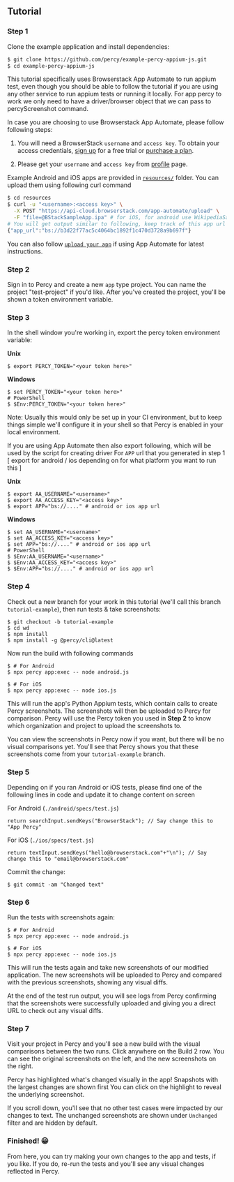 ## Tutorial

### Step 1

Clone the example application and install dependencies:

```bash
$ git clone https://github.com/percy/example-percy-appium-js.git
$ cd example-percy-appium-js
```

This tutorial specifically uses Browserstack App Automate to run appium test, even though you should be able to follow the tutorial if you
are using any other service to run appium tests or running it locally. For app percy to work we only need to have a driver/browser object
that we can pass to percyScreenshot command.

In case you are choosing to use Browserstack App Automate, please follow following steps:

1. You will need a BrowserStack `username` and `access key`. To obtain your access credentials, [sign up](https://www.browserstack.com/users/sign_up?utm_campaign=Search-Brand-India&utm_source=google&utm_medium=cpc&utm_content=609922405128&utm_term=browserstack) for a free trial or [purchase a plan](https://www.browserstack.com/pricing).

2. Please get your `username` and `access key` from [profile](https://www.browserstack.com/accounts/profile) page.

Example Android and iOS apps are provided in [`resources/`](https://github.com/percy/example-percy-appium-js/blob/master/resources) folder.
You can upload them using following curl command
```bash
$ cd resources
$ curl -u "<username>:<access key>" \
  -X POST "https://api-cloud.browserstack.com/app-automate/upload" \
  -F "file=@BStackSampleApp.ipa" # for iOS, for android use WikipediaSample.apk  
# You will get output similar to following, keep track of this app url
{"app_url":"bs://b3d22f77ac5c4064bc1892f1c470d3728a9b697f"}
```

You can also follow [`upload your app`](https://www.browserstack.com/docs/app-automate/appium/getting-started/nodejs#2-upload-your-app) if using App Automate for latest instructions.

### Step 2

Sign in to Percy and create a new `app` type project. You can name the project "test-project" if you'd like. After
you've created the project, you'll be shown a token environment variable.

### Step 3

In the shell window you're working in, export the percy token environment variable:

**Unix**

``` shell
$ export PERCY_TOKEN="<your token here>"
```

**Windows**

``` shell
$ set PERCY_TOKEN="<your token here>"
# PowerShell
$ $Env:PERCY_TOKEN="<your token here>"
```

Note: Usually this would only be set up in your CI environment, but to keep things simple we'll
configure it in your shell so that Percy is enabled in your local environment.

If you are using App Automate then also export following, which will be used by the script for creating driver
For `APP` url that you generated in step 1 [ export for android / ios depending on for what platform you want to run this ]

**Unix**

``` shell
$ export AA_USERNAME="<username>"
$ export AA_ACCESS_KEY="<access key>"
$ export APP="bs://...." # android or ios app url
```

**Windows**

``` shell
$ set AA_USERNAME="<username>"
$ set AA_ACCESS_KEY="<access key>"
$ set APP="bs://...." # android or ios app url
# PowerShell
$ $Env:AA_USERNAME="<username>"
$ $Env:AA_ACCESS_KEY="<access key>"
$ $Env:APP="bs://...." # android or ios app url
```

### Step 4

Check out a new branch for your work in this tutorial (we'll call this branch
`tutorial-example`), then run tests & take screenshots:

``` shell
$ git checkout -b tutorial-example
$ cd wd
$ npm install
$ npm install -g @percy/cli@latest
```

Now run the build with following commands 

```shell
$ # For Android
$ npx percy app:exec -- node android.js

$ # For iOS
$ npx percy app:exec -- node ios.js
```

This will run the app's Python Appium tests, which contain calls to create Percy screenshots. The screenshots
will then be uploaded to Percy for comparison. Percy will use the Percy token you used in **Step 2**
to know which organization and project to upload the screenshots to.

You can view the screenshots in Percy now if you want, but there will be no visual comparisons
yet. You'll see that Percy shows you that these screenshots come from your `tutorial-example` branch.

### Step 5

Depending on if you ran Android or iOS tests, please find one of the following lines in code and update it to change content on screen

For Android (`./android/specs/test.js`)
```
return searchInput.sendKeys("BrowserStack"); // Say change this to "App Percy"
```

For iOS (`./ios/specs/test.js`)
```
return textInput.sendKeys("hello@browserstack.com"+"\n"); // Say change this to "email@browserstack.com"
```

Commit the change:

``` shell
$ git commit -am "Changed text"
```

### Step 6

Run the tests with screenshots again:

```shell
$ # For Android
$ npx percy app:exec -- node android.js

$ # For iOS
$ npx percy app:exec -- node ios.js
```

This will run the tests again and take new screenshots of our modified application. The new screenshots
will be uploaded to Percy and compared with the previous screenshots, showing any visual diffs.

At the end of the test run output, you will see logs from Percy confirming that the screenshots were
successfully uploaded and giving you a direct URL to check out any visual diffs.

### Step 7

Visit your project in Percy and you'll see a new build with the visual comparisons between the two
runs. Click anywhere on the Build 2 row. You can see the original screenshots on the left, and the new
screenshots on the right.

Percy has highlighted what's changed visually in the app! Snapshots with the largest changes are
shown first You can click on the highlight to reveal the underlying screenshot.

If you scroll down, you'll see that no other test cases were impacted by our changes to text. 
The unchanged screenshots are shown under `Unchanged` filter and are hidden by default.

### Finished! 😀

From here, you can try making your own changes to the app and tests, if you like. If you do, re-run
the tests and you'll see any visual changes reflected in Percy.